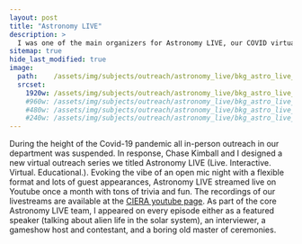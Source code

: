 ```yaml
---
layout: post
title: "Astronomy LIVE"
description: >
  I was one of the main organizers for Astronomy LIVE, our COVID virtual livestream, check it out on Youtube!
sitemap: true
hide_last_modified: true
image:
  path:    /assets/img/subjects/outreach/astronomy_live/bkg_astro_live_logo.png
  srcset:
    1920w: /assets/img/subjects/outreach/astronomy_live/bkg_astro_live_logo.png
    #960w: /assets/img/subjects/outreach/astronomy_live/bkg_astro_live_logo_50.png
    #480w: /assets/img/subjects/outreach/astronomy_live/bkg_astro_live_logo_25.png
    #240w: /assets/img/subjects/outreach/astronomy_live/bkg_astro_live_logo_125.png
---
```


During the height of the Covid-19 pandemic all in-person outreach in our department was suspended.
In response, Chase Kimball and I designed a new virtual outreach series we titled Astronomy LIVE (Live. Interactive. Virtual. Educational.).
Evoking the vibe of an open mic night with a flexible format and lots of guest appearances, Astronomy LIVE streamed live on Youtube once a month with tons of trivia and fun.
The recordings of our livestreams are available at the [CIERA youtube page](https://www.youtube.com/results?search_query=ciera+astronomy+live).
As part of the core Astronomy LIVE team, I appeared on every episode either as a featured speaker (talking about alien life in the solar system), an interviewer, a gameshow host and contestant, and a boring old master of ceremonies.